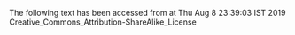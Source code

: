 The following text has been accessed from at Thu Aug 8 23:39:03 IST 2019
Creative_Commons_Attribution-ShareAlike_License
